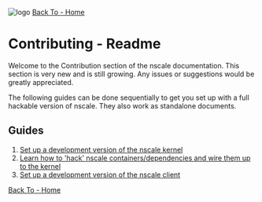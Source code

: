 ![logo][]
[Back To - Home][]

# Contributing - Readme

Welcome to the Contribution section of the nscale documentation. This section is very new and is still growing.
Any issues or suggestions would be greatly appreciated.

The following guides can be done sequentially to get you set up with a full hackable version of nscale.
They also work as standalone documents.

## Guides

1. [Set up a development version of the nscale kernel][nscale-kernel]
2. [Learn how to 'hack' nscale containers/dependencies and wire them up to the kernel][containers]
3. [Set up a development version of the nscale client][nscale-client]

[Back To - Home][]

[nscale-kernel]: ./nscale-kernel.md
[containers]: ./containers.md
[nscale-client]: ./nscale-client.md
[Back To - Home]: ../README.md
[logo]: ../_imgs/logo.png